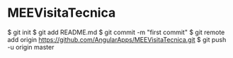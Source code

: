 # MEEVisitaTecnica
$ git init
$ git add README.md
$ git commit -m "first commit"
$ git remote add origin https://github.com/AngularApps/MEEVisitaTecnica.git
$ git push -u origin master
